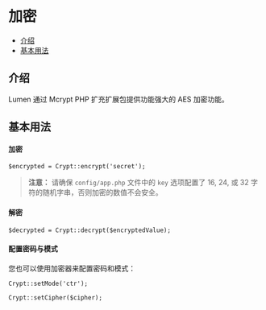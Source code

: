 # 加密

- [介绍](#introduction)
- [基本用法](#basic-usage)

<a name="introduction"></a>
## 介绍

Lumen 通过 Mcrypt PHP 扩充扩展包提供功能强大的 AES 加密功能。

<a name="basic-usage"></a>
## 基本用法

#### 加密

    $encrypted = Crypt::encrypt('secret');

> **注意：** 请确保 `config/app.php` 文件中的 `key` 选项配置了 16, 24, 或 32 字符的随机字串，否则加密的数值不会安全。

#### 解密

    $decrypted = Crypt::decrypt($encryptedValue);

#### 配置密码与模式

您也可以使用加密器来配置密码和模式：

    Crypt::setMode('ctr');

    Crypt::setCipher($cipher);
